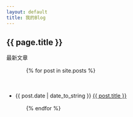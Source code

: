 ```yaml
---
layout: default
title: 我的Blog
---
```


<h2>{{ page.title }}</h2>
<p>最新文章</p>

<ul>

　　{% for post in site.posts %}

　　　　<li>{{ post.date | date_to_string }} <a href="{{ site.baseurl }}{{ post.url }}">{{ post.title }}</a></li>

　　{% endfor %}
</ul>